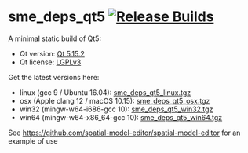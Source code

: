 # sme_deps_qt5 [![Release Builds](https://github.com/spatial-model-editor/sme_deps_qt5/actions/workflows/release.yml/badge.svg)](https://github.com/spatial-model-editor/sme_deps_qt5/actions/workflows/release.yml)

A minimal static build of Qt5:

- Qt version: [Qt 5.15.2](https://doc.qt.io/qt-5/)
- Qt license: [LGPLv3](https://doc.qt.io/qt-5/lgpl.html)

Get the latest versions here:

- linux (gcc 9 / Ubuntu 16.04): [sme_deps_qt5_linux.tgz](https://github.com/spatial-model-editor/sme_deps_qt5/releases/latest/download/sme_deps_qt5_linux.tgz)
- osx (Apple clang 12 / macOS 10.15): [sme_deps_qt5_osx.tgz](https://github.com/spatial-model-editor/sme_deps_qt5/releases/latest/download/sme_deps_qt5_osx.tgz)
- win32 (mingw-w64-i686-gcc 10): [sme_deps_qt5_win32.tgz](https://github.com/spatial-model-editor/sme_deps_qt5/releases/latest/download/sme_deps_qt5_win32.tgz)
- win64 (mingw-w64-x86_64-gcc 10): [sme_deps_qt5_win64.tgz](https://github.com/spatial-model-editor/sme_deps_qt5/releases/latest/download/sme_deps_qt5_win64.tgz)

See <https://github.com/spatial-model-editor/spatial-model-editor> for an example of use
